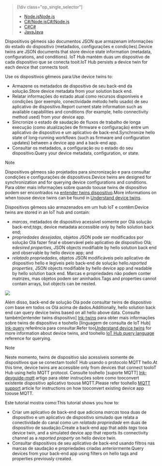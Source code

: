 > [!div class="op_single_selector"]
> * [<span data-ttu-id="42107-101">Node.js</span><span class="sxs-lookup"><span data-stu-id="42107-101">Node.js</span></span>](../articles/iot-hub/iot-hub-node-node-twin-getstarted.md)
> * [<span data-ttu-id="42107-102">C#/Node.js</span><span class="sxs-lookup"><span data-stu-id="42107-102">C#/Node.js</span></span>](../articles/iot-hub/iot-hub-csharp-node-twin-getstarted.md)
> * [<span data-ttu-id="42107-103">C#</span><span class="sxs-lookup"><span data-stu-id="42107-103">C#</span></span>](../articles/iot-hub/iot-hub-csharp-csharp-twin-getstarted.md)
> * [<span data-ttu-id="42107-104">Java</span><span class="sxs-lookup"><span data-stu-id="42107-104">Java</span></span>](../articles/iot-hub/iot-hub-java-java-twin-getstarted.md)

<span data-ttu-id="42107-105">Dispositivos gêmeos são documentos JSON que armazenam informações do estado do dispositivo (metadados, configurações e condições).</span><span class="sxs-lookup"><span data-stu-id="42107-105">Device twins are JSON documents that store device state information (metadata, configurations, and conditions).</span></span> <span data-ttu-id="42107-106">IoT Hub mantém duas um dispositivo de cada dispositivo que se conecta tooit.</span><span class="sxs-lookup"><span data-stu-id="42107-106">IoT Hub persists a device twin for each device that connects tooit.</span></span>

<span data-ttu-id="42107-107">Use os dispositivos gêmeos para:</span><span class="sxs-lookup"><span data-stu-id="42107-107">Use device twins to:</span></span>

* <span data-ttu-id="42107-108">Armazene os metadados de dispositivo de seu back-end da solução.</span><span class="sxs-lookup"><span data-stu-id="42107-108">Store device metadata from your solution back end.</span></span>
* <span data-ttu-id="42107-109">Relatar informações do estado atual como recursos disponíveis e condições (por exemplo, conectividade método hello usado) de seu aplicativo de dispositivo.</span><span class="sxs-lookup"><span data-stu-id="42107-109">Report current state information such as available capabilities and conditions (for example, hello connectivity method used) from your device app.</span></span>
* <span data-ttu-id="42107-110">Sincronize o estado de saudação de fluxos de trabalho de longa execução (como atualizações de firmware e configuração) entre um aplicativo de dispositivo e um aplicativo de back-end.</span><span class="sxs-lookup"><span data-stu-id="42107-110">Synchronize hello state of long-running workflows (such as firmware and configuration updates) between a device app and a back-end app.</span></span>
* <span data-ttu-id="42107-111">Consultar os metadados, a configuração ou o estado do seu dispositivo.</span><span class="sxs-lookup"><span data-stu-id="42107-111">Query your device metadata, configuration, or state.</span></span>

> [!NOTE]
> <span data-ttu-id="42107-112">Dispositivos gêmeos são projetados para sincronização e para consultar condições e configurações de dispositivos.</span><span class="sxs-lookup"><span data-stu-id="42107-112">Device twins are designed for synchronization and for querying device configurations and conditions.</span></span> <span data-ttu-id="42107-113">Para obter mais informações sobre quando toouse twins de dispositivo podem ser encontrados na [entender twins dispositivo][lnk-twins].</span><span class="sxs-lookup"><span data-stu-id="42107-113">More informations on when toouse device twins can be found in [Understand device twins][lnk-twins].</span></span>

<span data-ttu-id="42107-114">Dispositivos gêmeos são armazenados em um hub IoT e contêm:</span><span class="sxs-lookup"><span data-stu-id="42107-114">Device twins are stored in an IoT hub and contain:</span></span>

* <span data-ttu-id="42107-115">*marcas*, metadados de dispositivo acessível somente por Olá solução back-end;</span><span class="sxs-lookup"><span data-stu-id="42107-115">*tags*, device metadata accessible only by hello solution back end;</span></span>
* <span data-ttu-id="42107-116">*propriedades desejadas*, objetos JSON pode ser modificados por solução Olá fazer final e observável pelo aplicativo de dispositivo Olá; e</span><span class="sxs-lookup"><span data-stu-id="42107-116">*desired properties*, JSON objects modifiable by hello solution back end and observable by hello device app; and</span></span>
* <span data-ttu-id="42107-117">*relatado propriedades*, objetos JSON modificáveis pelo aplicativo de dispositivo hello e legíveis pelo back-end de solução hello.</span><span class="sxs-lookup"><span data-stu-id="42107-117">*reported properties*, JSON objects modifiable by hello device app and readable by hello solution back end.</span></span> <span data-ttu-id="42107-118">Marcas e propriedades não podem conter matrizes, mas objetos podem ser aninhados.</span><span class="sxs-lookup"><span data-stu-id="42107-118">Tags and properties cannot contain arrays, but objects can be nested.</span></span>

![][img-twin]

<span data-ttu-id="42107-119">Além disso, back-end de solução Olá pode consultar twins de dispositivo com base em todos os Olá acima de dados.</span><span class="sxs-lookup"><span data-stu-id="42107-119">Additionally, hello solution back end can query device twins based on all hello above data.</span></span>
<span data-ttu-id="42107-120">Consulte também[entender twins dispositivo] [ lnk-twins] para obter mais informações sobre twins de dispositivo e toohello [linguagem de consulta de IoT Hub] [ lnk-query] referência para consultar.</span><span class="sxs-lookup"><span data-stu-id="42107-120">Refer too[Understand device twins][lnk-twins] for more information about device twins, and toohello [IoT Hub query language][lnk-query] reference for querying.</span></span>

> [!NOTE]
> <span data-ttu-id="42107-121">Neste momento, twins de dispositivo são acessíveis somente de dispositivos que se conectam tooIoT Hub usando o protocolo MQTT hello.</span><span class="sxs-lookup"><span data-stu-id="42107-121">At this time, device twins are accessible only from devices that connect tooIoT Hub using hello MQTT protocol.</span></span> <span data-ttu-id="42107-122">Consulte toohello [suporte MQTT] [ lnk-devguide-mqtt] artigo para obter instruções sobre como tooconvert existente dispositivo aplicativo toouse MQTT.</span><span class="sxs-lookup"><span data-stu-id="42107-122">Please refer toohello [MQTT support][lnk-devguide-mqtt] article for instructions on how tooconvert existing device app toouse MQTT.</span></span>

<span data-ttu-id="42107-123">Este tutorial mostra como:</span><span class="sxs-lookup"><span data-stu-id="42107-123">This tutorial shows you how to:</span></span>

* <span data-ttu-id="42107-124">Criar um aplicativo de back-end que adiciona *marcas* tooa duas de dispositivo e um aplicativo de dispositivo simulado que relata a conectividade do canal como um *relatado propriedade* em duas de dispositivo de saudação.</span><span class="sxs-lookup"><span data-stu-id="42107-124">Create a back-end app that adds *tags* tooa device twin, and a simulated device app that reports its connectivity channel as a *reported property* on hello device twin.</span></span>
* <span data-ttu-id="42107-125">Consultar dispositivos de seu aplicativo de back-end usando filtros nas marcas de saudação e propriedades criadas anteriormente.</span><span class="sxs-lookup"><span data-stu-id="42107-125">Query devices from your back-end app using filters on hello tags and properties previously created.</span></span>

<!-- images -->
[img-twin]: media/iot-hub-selector-twin-get-started/twin.png

<!-- links -->
[lnk-query]: ../articles/iot-hub/iot-hub-devguide-query-language.md
[lnk-twins]: ../articles/iot-hub/iot-hub-devguide-device-twins.md
[lnk-d2c]: ../articles/iot-hub/iot-hub-devguide-messaging.md#device-to-cloud-messages
[lnk-methods]: ../articles/iot-hub/iot-hub-devguide-direct-methods.md
[lnk-devguide-mqtt]: ../articles/iot-hub/iot-hub-mqtt-support.md